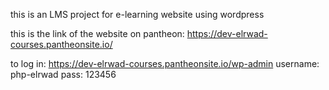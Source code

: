 this is an LMS project for e-learning website using wordpress

this is the link of the website on pantheon:
https://dev-elrwad-courses.pantheonsite.io/

to log in:
https://dev-elrwad-courses.pantheonsite.io/wp-admin
username: php-elrwad
pass: 123456

